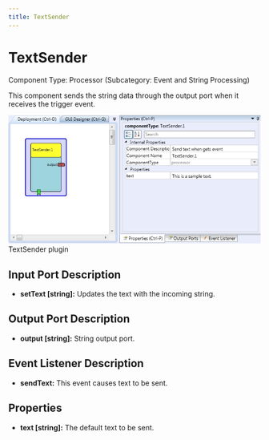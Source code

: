 ```yaml
---
title: TextSender
---
```


# TextSender

Component Type: Processor (Subcategory: Event and String Processing)

This component sends the string data through the output port when it receives the trigger event.

![Screenshot: TextSender plugin](./img/TextSender.jpg "Screenshot: TextSender plugin")  
TextSender plugin

## Input Port Description

- **setText \[string\]:** Updates the text with the incoming string.

## Output Port Description

- **output \[string\]:** String output port.

## Event Listener Description

- **sendText:** This event causes text to be sent.

## Properties

- **text \[string\]:** The default text to be sent.
